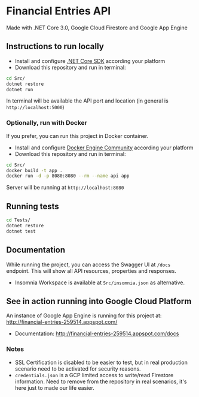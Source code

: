 # Financial Entries API

Made with .NET Core 3.0, Google Cloud Firestore and Google App Engine

## Instructions to run locally

- Install and configure [.NET Core SDK](https://dotnet.microsoft.com/download) according your platform
- Download this repository and run in terminal:

```sh
cd Src/
dotnet restore
dotnet run
```

In terminal will be available the API port and location (in general is `http://localhost:5000`)

### Optionally, run with Docker

If you prefer, you can run this project in Docker container.

- Install and configure [Docker Engine Community](https://docs.docker.com/install/) according your platform
- Download this repository and run in terminal:

```sh
cd Src/
docker build -t app .
docker run -d -p 8080:8080 --rm --name api app
```

Server will be running at `http://localhost:8080`

## Running tests

```sh
cd Tests/
dotnet restore
dotnet test
```

## Documentation

While running the project, you can access the Swagger UI at `/docs` endpoint. This will show all API resources, properties and responses.

- Insomnia Workspace is available at `Src/insomnia.json` as alternative.

## See in action running into Google Cloud Platform

An instance of Google App Engine is running for this project at: http://financial-entries-259514.appspot.com/
- Documentation: http://financial-entries-259514.appspot.com/docs

### Notes

- SSL Certification is disabled to be easier to test, but in real production scenario need to be activated for security reasons.
- `credentials.json` is a GCP limited access to write/read Firestore information. Need to remove from the repository in real scenarios, it's here just to made our life easier.